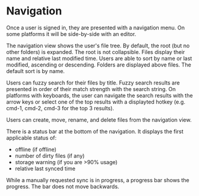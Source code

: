 # Navigation
Once a user is signed in, they are presented with a navigation menu. On some platforms it will be side-by-side with an editor.

The navigation view shows the user's file tree. By default, the root (but no other folders) is expanded. The root is not collapsible. Files display their name and relative last modified time. Users are able to sort by name or last modified, ascending or descending. Folders are displayed above files. The default sort is by name.

Users can fuzzy search for their files by title. Fuzzy search results are presented in order of their match strength with the search string. On platforms with keyboards, the user can navigate the search results with the arrow keys or select one of the top results with a displayted hotkey (e.g. cmd-1, cmd-2, cmd-3 for the top 3 results).

Users can create, move, rename, and delete files from the navigation view.

There is a status bar at the bottom of the navigation. It displays the first applicable status of:
* offline (if offline)
* number of dirty files (if any)
* storage warning (if you are >90% usage)
* relative last synced time

While a manually requested sync is in progress, a progress bar shows the progress. The bar does not move backwards.
